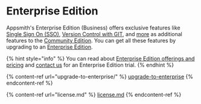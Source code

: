 # Enterprise Edition

Appsmith's Enterprise Edition (Business) offers exclusive features like [Single Sign On (SSO)](../../getting-started/setup/instance-configuration/authentication/security-assertion-markup-language-saml/), [Version Control with GIT](../../advanced-concepts/version-control-with-git/), and [more](https://www.appsmith.com/pricing) as additional features to the [Community Edition](https://www.appsmith.com/pricing). You can get all these features by upgrading to an [Enterprise Edition](https://www.appsmith.com/pricing).

{% hint style="info" %}
You can read about [Enterprise Edition offerings and pricing](https://www.appsmith.com/pricing) and [contact us](https://www.appsmith.com/enterprise) for an Enterprise Edition trial.
{% endhint %}

{% content-ref url="upgrade-to-enterprise/" %}
[upgrade-to-enterprise](upgrade-to-enterprise/)
{% endcontent-ref %}

{% content-ref url="license.md" %}
[license.md](license.md)
{% endcontent-ref %}
